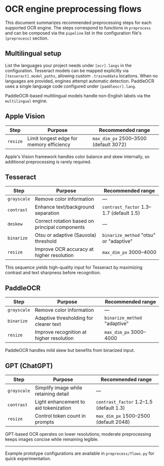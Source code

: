 # OCR engine preprocessing flows

This document summarizes recommended preprocessing steps for each supported OCR engine. The steps correspond to functions in `preprocess` and can be composed via the `pipeline` list in the configuration file's `[preprocess]` section.

## Multilingual setup

List the languages your project needs under `[ocr].langs` in the configuration. Tesseract models can be mapped explicitly via `[tesseract].model_paths`, allowing custom `.traineddata` locations. When no languages are provided, engines attempt automatic detection.
PaddleOCR uses a single language code configured under `[paddleocr].lang`.

PaddleOCR-based multilingual models handle non-English labels via the
`multilingual` engine.

## Apple Vision

| Step     | Purpose                                   | Recommended range |
|----------|-------------------------------------------|-------------------|
| `resize` | Limit longest edge for memory efficiency   | `max_dim_px` 2500–3500 (default 3072) |

Apple's Vision framework handles color balance and skew internally, so additional preprocessing is rarely required.

## Tesseract

| Step        | Purpose                                         | Recommended range |
|-------------|-------------------------------------------------|-------------------|
| `grayscale` | Remove color information                        | — |
| `contrast`  | Enhance text/background separation              | `contrast_factor` 1.3–1.7 (default 1.5) |
| `deskew`    | Correct rotation based on principal components  | — |
| `binarize`  | Otsu or adaptive (Sauvola) threshold            | `binarize_method` "otsu" or "adaptive" |
| `resize`    | Improve OCR accuracy at higher resolution       | `max_dim_px` 3000–4000 |

This sequence yields high-quality input for Tesseract by maximizing contrast and text sharpness before recognition.

## PaddleOCR

| Step        | Purpose                                 | Recommended range |
|-------------|-----------------------------------------|-------------------|
| `grayscale` | Remove color information                | — |
| `binarize`  | Adaptive thresholding for clearer text  | `binarize_method` "adaptive" |
| `resize`    | Improve recognition at higher resolution | `max_dim_px` 3000–4000 |

PaddleOCR handles mild skew but benefits from binarized input.

## GPT (ChatGPT)

| Step        | Purpose                                   | Recommended range |
|-------------|-------------------------------------------|-------------------|
| `grayscale` | Simplify image while retaining detail      | — |
| `contrast`  | Light enhancement to aid tokenization     | `contrast_factor` 1.2–1.5 (default 1.3) |
| `resize`    | Control token count in prompts            | `max_dim_px` 1500–2500 (default 2048) |

GPT-based OCR operates on lower resolutions; moderate preprocessing keeps images concise while remaining legible.

---

Example prototype configurations are available in `preprocess/flows.py` for quick experimentation.
